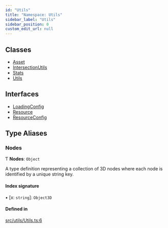 ```yaml
---
id: "Utils"
title: "Namespace: Utils"
sidebar_label: "Utils"
sidebar_position: 0
custom_edit_url: null
---
```


## Classes

- [Asset](../classes/Utils.Asset.md)
- [IntersectionUtils](../classes/Utils.IntersectionUtils.md)
- [Stats](../classes/Utils.Stats.md)
- [Utils](../classes/Utils.Utils.md)

## Interfaces

- [LoadingConfig](../interfaces/Utils.LoadingConfig.md)
- [Resource](../interfaces/Utils.Resource.md)
- [ResourceConfig](../interfaces/Utils.ResourceConfig.md)

## Type Aliases

### Nodes

Ƭ **Nodes**: `Object`

A type definition representing a collection of 3D nodes where each node is identified by a unique string key.

#### Index signature

▪ [x: `string`]: `Object3D`

#### Defined in

[src/utils/Utils.ts:6](https://github.com/agargaro/three.ez/blob/b355b0c/src/utils/Utils.ts#L6)
